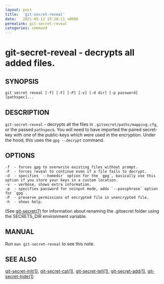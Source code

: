 ```yaml
---
layout: post
title:  'git-secret-reveal'
date:   2021-05-12 15:28:11 +0000
permalink: git-secret-reveal
categories: command
---
```

git-secret-reveal - decrypts all added files.
=============================================

## SYNOPSIS

    git secret reveal [-f] [-F] [-P] [-v] [-d dir] [-p password] [pathspec]...


## DESCRIPTION
`git-secret-reveal` - decrypts all the files in `.gitsecret/paths/mapping.cfg`,
or the passed `pathspec`s.
You will need to have imported the paired secret-key with one of the 
public-keys which were used in the encryption.
Under the hood, this uses the `gpg --decrypt` command. 


## OPTIONS

    -f  - forces gpg to overwrite existing files without prompt.
    -F  - forces reveal to continue even if a file fails to decrypt.
    -d  - specifies `--homedir` option for the `gpg`, basically use this option if you store your keys in a custom location.
    -v  - verbose, shows extra information.
    -p  - specifies password for noinput mode, adds `--passphrase` option for `gpg`.
    -P  - preserve permissions of encrypted file in unencrypted file.
    -h  - shows help.

(See [git-secret(7)](http://git-secret.io/git-secret) for information about renaming the .gitsecret
folder using the SECRETS_DIR environment variable.


## MANUAL

Run `man git-secret-reveal` to see this note.


## SEE ALSO

[git-secret-init(1)](http://git-secret.io/git-secret-init), [git-secret-cat(1)](http://git-secret.io/git-secret-cat), 
[git-secret-tell(1)](http://git-secret.io/git-secret-tell), [git-secret-add(1)](http://git-secret.io/git-secret-add), 
[git-secret-hide(1)](http://git-secret.io/git-secret-hide)
